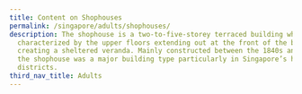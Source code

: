 ```yaml
---
title: Content on Shophouses
permalink: /singapore/adults/shophouses/
description: The shophouse is a two-to-five-storey terraced building which is
  characterized by the upper floors extending out at the front of the building,
  creating a sheltered veranda. Mainly constructed between the 1840s and 1960s,
  the shophouse was a major building type particularly in Singapore’s historic
  districts.
third_nav_title: Adults
---
```

